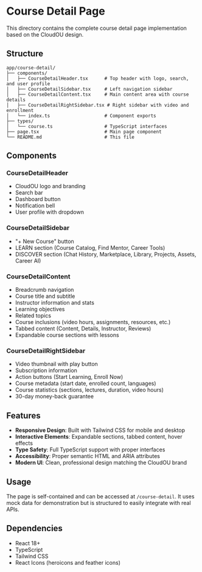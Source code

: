 # Course Detail Page

This directory contains the complete course detail page implementation based on the CloudOU design.

## Structure

```
app/course-detail/
├── components/
│   ├── CourseDetailHeader.tsx      # Top header with logo, search, and user profile
│   ├── CourseDetailSidebar.tsx     # Left navigation sidebar
│   ├── CourseDetailContent.tsx     # Main content area with course details
│   ├── CourseDetailRightSidebar.tsx # Right sidebar with video and enrollment
│   └── index.ts                    # Component exports
├── types/
│   └── course.ts                   # TypeScript interfaces
├── page.tsx                        # Main page component
└── README.md                       # This file
```

## Components

### CourseDetailHeader
- CloudOU logo and branding
- Search bar
- Dashboard button
- Notification bell
- User profile with dropdown

### CourseDetailSidebar
- "+ New Course" button
- LEARN section (Course Catalog, Find Mentor, Career Tools)
- DISCOVER section (Chat History, Marketplace, Library, Projects, Assets, Career AI)

### CourseDetailContent
- Breadcrumb navigation
- Course title and subtitle
- Instructor information and stats
- Learning objectives
- Related topics
- Course inclusions (video hours, assignments, resources, etc.)
- Tabbed content (Content, Details, Instructor, Reviews)
- Expandable course sections with lessons

### CourseDetailRightSidebar
- Video thumbnail with play button
- Subscription information
- Action buttons (Start Learning, Enroll Now)
- Course metadata (start date, enrolled count, languages)
- Course statistics (sections, lectures, duration, video hours)
- 30-day money-back guarantee

## Features

- **Responsive Design**: Built with Tailwind CSS for mobile and desktop
- **Interactive Elements**: Expandable sections, tabbed content, hover effects
- **Type Safety**: Full TypeScript support with proper interfaces
- **Accessibility**: Proper semantic HTML and ARIA attributes
- **Modern UI**: Clean, professional design matching the CloudOU brand

## Usage

The page is self-contained and can be accessed at `/course-detail`. It uses mock data for demonstration but is structured to easily integrate with real APIs.

## Dependencies

- React 18+
- TypeScript
- Tailwind CSS
- React Icons (heroicons and feather icons)
